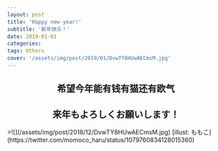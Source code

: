 ```yaml
---
layout: post
title: 'Happy new year!'
subtitle: '新年快乐！'
date: 2019-01-01
categories: 
tags: Others
cover: '/assets/img/post/2019/01/DvwTY8HUwAECmsM.jpg'
---
```

<h2 style="text-align:center">希望今年能有钱有猫还有欧气</h2>
<h2 style="text-align:center">来年もよろしくお願いします！</h2>
>![](/assets/img/post/2018/12/DvwTY8HUwAECmsM.jpg)
[illust: ももこ](https://twitter.com/momoco_haru/status/1079760834128015360)
